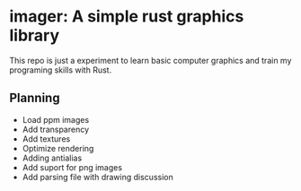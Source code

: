 # imager: A simple rust graphics library

This repo is just a experiment to learn basic computer graphics and train my programing
skills with Rust.

## Planning

- Load ppm images
- Add transparency
- Add textures
- Optimize rendering
- Adding antialias
- Add suport for png images
- Add parsing file with drawing discussion
